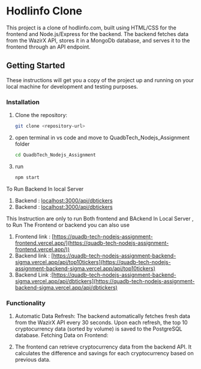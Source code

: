 # Hodlinfo Clone

This project is a clone of hodlinfo.com, built using HTML/CSS for the frontend and Node.js/Express for the backend. The backend fetches data from the WazirX API, stores it in a MongoDb database, and serves it to the frontend through an API endpoint.

## Getting Started

These instructions will get you a copy of the project up and running on your local machine for development and testing purposes.

### Installation

1. Clone the repository:
   ```bash
   git clone <repository-url>
2. open terminal in vs code and move to QuadbTech_Nodejs_Assignment folder
   ```bash
   cd QuadbTech_Nodejs_Assignment
3. run
   ```bash
   npm start

To Run Backend In local Server
1. Backend : [localhost:3000/api/dbtickers](localhost:3000/api/dbtickers)
1. Backend : [localhost:3000/api/dbtickers](localhost:3000/api/top10tickers)

This Instruction are only to run Both frontend and BAckend In Local Server , to Run The Frontend or backend you can also use 
1. Frontend link : [https://quadb-tech-nodejs-assignment-frontend.vercel.app/](https://quadb-tech-nodejs-assignment-frontend.vercel.app/))
2. Backend link : [https://quadb-tech-nodejs-assignment-backend-sigma.vercel.app/api/top10tickers](https://quadb-tech-nodejs-assignment-backend-sigma.vercel.app/api/top10tickers)
3. Backend Link :[https://quadb-tech-nodejs-assignment-backend-sigma.vercel.app/api/dbtickers](https://quadb-tech-nodejs-assignment-backend-sigma.vercel.app/api/dbtickers)



### Functionality
1. Automatic Data Refresh:
The backend automatically fetches fresh data from the WazirX API every 30 seconds.
Upon each refresh, the top 10 cryptocurrency data (sorted by volume) is saved to the PostgreSQL database.
Fetching Data on Frontend:

2. The frontend can retrieve cryptocurrency data from the backend API.
It calculates the difference and savings for each cryptocurrency based on previous data.
